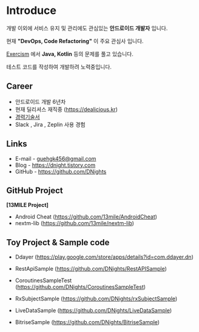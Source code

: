 # Introduce
개발 이외에 서비스 유지 및 관리에도 관심있는 __안드로이드 개발자__ 입니다.

현재 __"DevOps, Code Refactoring"__ 이 주요 관심사 입니다.

[Exercism](https://exercism.io) 에서 __Java, Kotlin__ 등의 문제를 풀고 있습니다.

테스트 코드를 작성하여 개발하려 노력중입니다.

## Career
- 안드로이드 개발 6년차
- 현재 딜리셔스 재직중 (https://dealicious.kr)
- [경력기술서](https://github.com/DNights/Introduce/blob/master/Career.md)
- Slack , Jira , Zeplin 사용 경험

## Links
- E-mail - guehgk456@gmail.com
- Blog - https://dnight.tistory.com
- GitHub - https://github.com/DNights

## GitHub Project
**[13MILE Project]**
- Android Cheat (https://github.com/13mile/AndroidCheat)
- nextm-lib (https://github.com/13mile/nextm-lib)

## Toy Project & Sample code
- Ddayer (https://play.google.com/store/apps/details?id=com.ddayer.dn)

- RestApiSample (https://github.com/DNights/RestAPISample)
- CoroutinesSampleTest (https://github.com/DNights/CoroutinesSampleTest)
- RxSubjectSample (https://github.com/DNights/rxSubjectSample)
- LiveDataSample (https://github.com/DNights/LiveDataSample)
- BitriseSample (https://github.com/DNights/BitriseSample)
